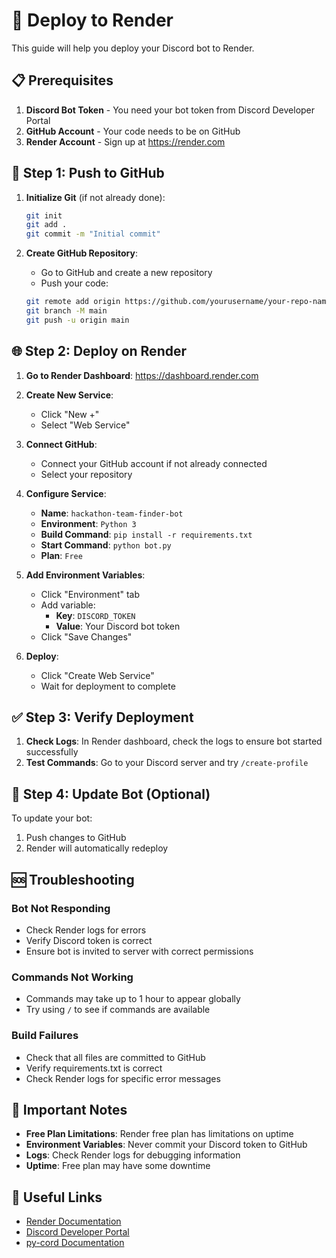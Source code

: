 # 🚀 Deploy to Render

This guide will help you deploy your Discord bot to Render.

## 📋 Prerequisites

1. **Discord Bot Token** - You need your bot token from Discord Developer Portal
2. **GitHub Account** - Your code needs to be on GitHub
3. **Render Account** - Sign up at https://render.com

## 🔧 Step 1: Push to GitHub

1. **Initialize Git** (if not already done):
   ```bash
   git init
   git add .
   git commit -m "Initial commit"
   ```

2. **Create GitHub Repository**:
   - Go to GitHub and create a new repository
   - Push your code:
   ```bash
   git remote add origin https://github.com/yourusername/your-repo-name.git
   git branch -M main
   git push -u origin main
   ```

## 🌐 Step 2: Deploy on Render

1. **Go to Render Dashboard**: https://dashboard.render.com

2. **Create New Service**:
   - Click "New +"
   - Select "Web Service"

3. **Connect GitHub**:
   - Connect your GitHub account if not already connected
   - Select your repository

4. **Configure Service**:
   - **Name**: `hackathon-team-finder-bot`
   - **Environment**: `Python 3`
   - **Build Command**: `pip install -r requirements.txt`
   - **Start Command**: `python bot.py`
   - **Plan**: `Free`

5. **Add Environment Variables**:
   - Click "Environment" tab
   - Add variable:
     - **Key**: `DISCORD_TOKEN`
     - **Value**: Your Discord bot token
   - Click "Save Changes"

6. **Deploy**:
   - Click "Create Web Service"
   - Wait for deployment to complete

## ✅ Step 3: Verify Deployment

1. **Check Logs**: In Render dashboard, check the logs to ensure bot started successfully
2. **Test Commands**: Go to your Discord server and try `/create-profile`

## 🔄 Step 4: Update Bot (Optional)

To update your bot:
1. Push changes to GitHub
2. Render will automatically redeploy

## 🆘 Troubleshooting

### Bot Not Responding
- Check Render logs for errors
- Verify Discord token is correct
- Ensure bot is invited to server with correct permissions

### Commands Not Working
- Commands may take up to 1 hour to appear globally
- Try using `/` to see if commands are available

### Build Failures
- Check that all files are committed to GitHub
- Verify requirements.txt is correct
- Check Render logs for specific error messages

## 📝 Important Notes

- **Free Plan Limitations**: Render free plan has limitations on uptime
- **Environment Variables**: Never commit your Discord token to GitHub
- **Logs**: Check Render logs for debugging information
- **Uptime**: Free plan may have some downtime

## 🔗 Useful Links

- [Render Documentation](https://render.com/docs)
- [Discord Developer Portal](https://discord.com/developers/applications)
- [py-cord Documentation](https://docs.pycord.dev/) 